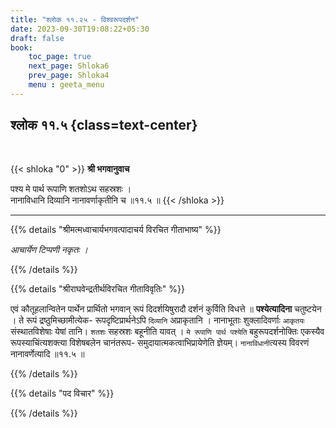 ```yaml
---
title: "श्लोक ११.२५ - विश्वरूपदर्शन"
date: 2023-09-30T19:08:22+05:30
draft: false
book:
    toc_page: true
    next_page: Shloka6
    prev_page: Shloka4
    menu : geeta_menu
---
```




## श्लोक ११.५ {class=text-center}

<br/>

{{< shloka  "0"  >}}
**श्री भगवानुवाच**

पश्य मे पार्थ रूपाणि शतशोऽथ सहस्रशः ।    
नानाविधानि दिव्यानि नानावर्णाकृतीनि च ॥११.५ ॥
{{< /shloka >}}

---


{{% details "श्रीमत्मध्वाचार्यभगवत्पादाचर्य विरचित  गीताभाष्य" %}}

*आचार्येण टिप्पणी नकृतः ।*

{{% /details %}}



{{% details "श्रीराघवेन्द्रतीर्थविरचित गीताविवृतिः" %}}

एवं कौतूहलान्वितेन पार्थेन प्रार्थितो भगवान्‌ 
रूपं दिदर्शयिषुरादौ दर्शनं कुर्विति विधत्ते ॥ 
**पश्येत्यादिना** चतुष्टयेन । ते रूपं
द्रष्ठुमिच्छामीत्येक- रूपदृष्टिप्रार्थनेऽपि 
`दिव्यानि` अप्राकृतानि । 
नानाभूताः शुक्लादिवर्णाः `आकृतयः` संस्थातविशेषाः 
येषां तानि। `शतशः` सहस्रशः बहूनीति
यावत्‌ । `मे रूपाणि पार्थ पश्येति` 
बहुरूपदर्शनोक्तिः एकस्यैव रूपस्याचिंत्यशक्त्या 
विशेषबलेन चानंतरूप- समुदायात्मकत्वाभिप्रायेणेति 
ज्ञेयम्‌। 
`नानाविधानी`त्यस्य विवरणं नानावर्णेत्यादि  ॥११.५ ॥

{{% /details %}}



{{% details "पद विचार" %}}


{{% /details %}}
